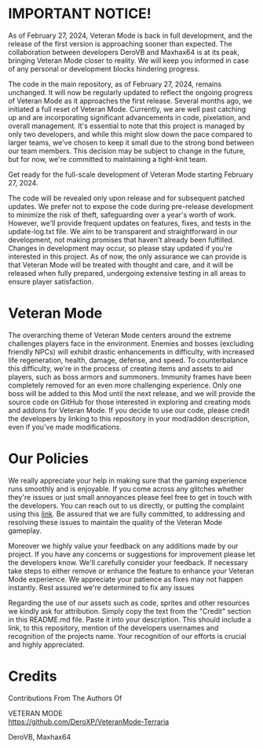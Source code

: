 # IMPORTANT NOTICE!
As of February 27, 2024, Veteran Mode is back in full development, and the release of the first version is approaching sooner than expected. The collaboration between developers DeroVB and Maxhax64 is at its peak, bringing Veteran Mode closer to reality. We will keep you informed in case of any personal or development blocks hindering progress.

The code in the main repository, as of February 27, 2024, remains unchanged. It will now be regularly updated to reflect the ongoing progress of Veteran Mode as it approaches the first release. Several months ago, we initiated a full reset of Veteran Mode. Currently, we are well past catching up and are incorporating significant advancements in code, pixelation, and overall management. It's essential to note that this project is managed by only two developers, and while this might slow down the pace compared to larger teams, we've chosen to keep it small due to the strong bond between our team members. This decision may be subject to change in the future, but for now, we're committed to maintaining a tight-knit team.

Get ready for the full-scale development of Veteran Mode starting February 27, 2024.

The code will be revealed only upon release and for subsequent patched updates. We prefer not to expose the code during pre-release development to minimize the risk of theft, safeguarding over a year's worth of work. However, we'll provide frequent updates on features, fixes, and tests in the update-log.txt file. We aim to be transparent and straightforward in our development, not making promises that haven't already been fulfilled. Changes in development may occur, so please stay updated if you're interested in this project. As of now, the only assurance we can provide is that Veteran Mode will be treated with thought and care, and it will be released when fully prepared, undergoing extensive testing in all areas to ensure player satisfaction.

# Veteran Mode
The overarching theme of Veteran Mode centers around the extreme challenges players face in the environment. Enemies and bosses (excluding friendly NPCs) will exhibit drastic enhancements in difficulty, with increased life regeneration, health, damage, defense, and speed. To counterbalance this difficulty, we're in the process of creating items and assets to aid players, such as boss armors and summoners. Immunity frames have been completely removed for an even more challenging experience. Only one boss will be added to this Mod until the next release, and we will provide the source code on GitHub for those interested in exploring and creating mods and addons for Veteran Mode. If you decide to use our code, please credit the developers by linking to this repository in your mod/addon description, even if you've made modifications.

# Our Policies
We really appreciate your help in making sure that the gaming experience runs smoothly and is enjoyable. If you come across any glitches whether they're issues or just small annoyances please feel free to get in touch with the developers. You can reach out to us directly, or putting the complaint using this [link](https://github.com/DeroXP/VeteranMode-Terraria/issues). Be assured that we are fully committed, to addressing and resolving these issues to maintain the quality of the Veteran Mode gameplay.

Moreover we highly value your feedback on any additions made by our project. If you have any concerns or suggestions for improvement please let the developers know. We'll carefully consider your feedback. If necessary take steps to either remove or enhance the feature to enhance your Veteran Mode experience. We appreciate your patience as fixes may not happen instantly. Rest assured we're determined to fix any issues 

Regarding the use of our assets such as code, sprites and other resources we kindly ask for attribution. Simply copy the text from the "Credit" section in this README.md file. Paste it into your description. This should include a link, to this repository, mention of the developers usernames and recognition of the projects name.
Your recognition of our efforts is crucial and highly appreciated. 

# Credits
Contributions From The Authors Of

VETERAN MODE                                                                                                                                                    
https://github.com/DeroXP/VeteranMode-Terraria

DeroVB,
Maxhax64
